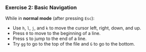 ### **Exercise 2: Basic Navigation**
While in **normal mode** (after pressing `Esc`):
- Use `h`, `l`, `j`, and `k` to move the cursor left, right, down, and up.
- Press `0` to move to the beginning of a line.
- Press `$` to jump to the end of a line.
- Try `gg` to go to the top of the file and `G` to go to the bottom.

